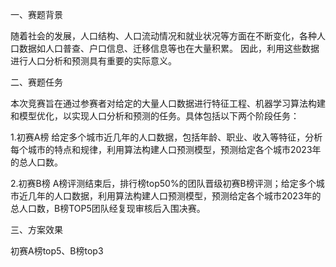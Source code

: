 一、赛题背景

  随着社会的发展，人口结构、人口流动情况和就业状况等方面在不断变化，各种人口数据如人口普查、户口信息、迁移信息等也在大量积累。
因此，利用这些数据进行人口分析和预测具有重要的实际意义。

二、赛题任务

本次竞赛旨在通过参赛者对给定的大量人口数据进行特征工程、机器学习算法构建和模型优化，以实现人口分析和预测的任务。具体包括以下两个阶段任务：

1.初赛A榜
给定多个城市近几年的人口数据，包括年龄、职业、收入等特征，分析每个城市的特点和规律，利用算法构建人口预测模型，预测给定各个城市2023年的总人口数。

2.初赛B榜
A榜评测结束后，排行榜top50%的团队晋级初赛B榜评测；给定多个城市近几年的人口数据，利用算法构建人口预测模型，预测给定各个城市2023年的总人口数，B榜TOP5团队经复现审核后入围决赛。

三、方案效果

初赛A榜top5、B榜top3
